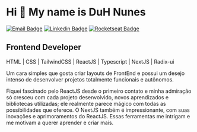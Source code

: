 # Hi 👋 My name is DuH Nunes

[![Email Badge](https://img.shields.io/badge/-duhnunes.dev@gmail.com-D14836?style=flat-square&labelColor=D14836&logo=gmail&logoColor=white&link=mailto:duhnunes.dev@gmail.com)](mailto:duhnunes.dev@gmail.com)
[![Linkedin Badge](https://img.shields.io/badge/-duhnunes-0077B5?style=flat-square&labelColor=0077B5&logo=linkedin&logoColor=white&link=https://linkedin.com/in/duhnunes/)](https://linkedin.com/in/duhnunes/)
[![Rocketseat Badge](https://img.shields.io/badge/-duhnunes-9956f6?style=flat-square&labelColor=9956f6&logo=linkedin&logoColor=white&link=https://app.rocketseat.com.br/me/duhnunes)](https://app.rocketseat.com.br/me/duhnunes)


Frontend Developer
-------------------

HTML | CSS | TailwindCSS | ReactJS | Typescript | NextJS | Radix-ui

Um cara simples que gosta criar layouts de FrontEnd e possui um desejo intenso de desenvolver projetos totalmente funcionais e autônomos.

Fiquei fascinado pelo ReactJS desde o primeiro contato e minha admiração só cresceu com cada projeto desenvolvido, novos aprendizados e bibliotecas utilizadas; ele realmente parece mágico com todas as possibilidades que oferece. O NextJS também é impressionante, com suas inovações e aprimoramentos do ReactJS. Essas ferramentas me intrigam e me motivam a querer aprender e criar mais.


